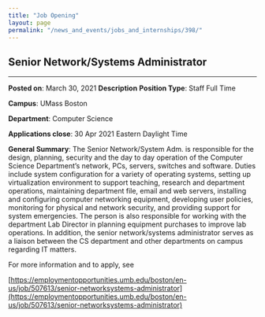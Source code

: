 ```yaml
---
title: "Job Opening"
layout: page
permalink: "/news_and_events/jobs_and_internships/398/"
---
```

## Senior Network/Systems Administrator
---

**Posted on**: March 30, 2021
**Description**
**Position Type**: Staff Full Time

**Campus**: UMass Boston

**Department**: Computer Science

**Applications close**: 30 Apr 2021 Eastern Daylight Time

**General Summary**: The Senior Network/System Adm. is responsible for the design, planning, security and the day to day operation of the Computer Science Department’s network, PCs, servers, switches and software. Duties include system configuration for a variety of operating systems, setting up virtualization environment to support teaching, research and department operations, maintaining department file, email and web servers, installing and configuring computer networking equipment, developing user policies, monitoring for physical and network security, and providing support for system emergencies. The person is also responsible for working with the department Lab Director in planning equipment purchases to improve lab operations. In addition, the senior network/systems administrator serves as a liaison between the CS department and other departments on campus regarding IT matters.

For more information and to apply, see

[https://employmentopportunities.umb.edu/boston/en-us/job/507613/senior-networksystems-administrator](https://employmentopportunities.umb.edu/boston/en-us/job/507613/senior-networksystems-administrator)